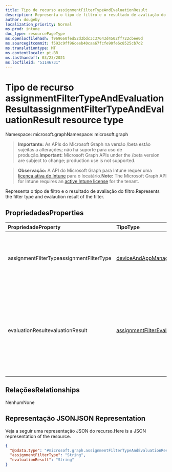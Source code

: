 ```yaml
---
title: Tipo de recurso assignmentFilterTypeAndEvaluationResult
description: Representa o tipo de filtro e o resultado de avaliação do filtro.
author: dougeby
localization_priority: Normal
ms.prod: intune
doc_type: resourcePageType
ms.openlocfilehash: f969660fed52d3bdc3c37643d4502ff722cbee0d
ms.sourcegitcommit: f592c9ff96ceeb40caa67fcfe90fe6c8525cb7d2
ms.translationtype: MT
ms.contentlocale: pt-BR
ms.lasthandoff: 03/23/2021
ms.locfileid: "51146731"
---
```

# <a name="assignmentfiltertypeandevaluationresult-resource-type"></a><span data-ttu-id="7bfc8-103">Tipo de recurso assignmentFilterTypeAndEvaluationResult</span><span class="sxs-lookup"><span data-stu-id="7bfc8-103">assignmentFilterTypeAndEvaluationResult resource type</span></span>

<span data-ttu-id="7bfc8-104">Namespace: microsoft.graph</span><span class="sxs-lookup"><span data-stu-id="7bfc8-104">Namespace: microsoft.graph</span></span>

> <span data-ttu-id="7bfc8-105">**Importante:** As APIs do Microsoft Graph na versão /beta estão sujeitas a alterações; não há suporte para uso de produção.</span><span class="sxs-lookup"><span data-stu-id="7bfc8-105">**Important:** Microsoft Graph APIs under the /beta version are subject to change; production use is not supported.</span></span>

> <span data-ttu-id="7bfc8-106">**Observação:** A API do Microsoft Graph para Intune requer uma [licença ativa do Intune](https://go.microsoft.com/fwlink/?linkid=839381) para o locatário.</span><span class="sxs-lookup"><span data-stu-id="7bfc8-106">**Note:** The Microsoft Graph API for Intune requires an [active Intune license](https://go.microsoft.com/fwlink/?linkid=839381) for the tenant.</span></span>

<span data-ttu-id="7bfc8-107">Representa o tipo de filtro e o resultado de avaliação do filtro.</span><span class="sxs-lookup"><span data-stu-id="7bfc8-107">Represents the filter type and evalaution result of the filter.</span></span>

## <a name="properties"></a><span data-ttu-id="7bfc8-108">Propriedades</span><span class="sxs-lookup"><span data-stu-id="7bfc8-108">Properties</span></span>
|<span data-ttu-id="7bfc8-109">Propriedade</span><span class="sxs-lookup"><span data-stu-id="7bfc8-109">Property</span></span>|<span data-ttu-id="7bfc8-110">Tipo</span><span class="sxs-lookup"><span data-stu-id="7bfc8-110">Type</span></span>|<span data-ttu-id="7bfc8-111">Descrição</span><span class="sxs-lookup"><span data-stu-id="7bfc8-111">Description</span></span>|
|:---|:---|:---|
|<span data-ttu-id="7bfc8-112">assignmentFilterType</span><span class="sxs-lookup"><span data-stu-id="7bfc8-112">assignmentFilterType</span></span>|[<span data-ttu-id="7bfc8-113">deviceAndAppManagementAssignmentFilterType</span><span class="sxs-lookup"><span data-stu-id="7bfc8-113">deviceAndAppManagementAssignmentFilterType</span></span>](../resources/intune-shared-deviceandappmanagementassignmentfiltertype.md)|<span data-ttu-id="7bfc8-114">Representa o tipo de filtro.</span><span class="sxs-lookup"><span data-stu-id="7bfc8-114">Represents the filter type.</span></span> <span data-ttu-id="7bfc8-115">Os valores possíveis são: `none`, `include`, `exclude`.</span><span class="sxs-lookup"><span data-stu-id="7bfc8-115">Possible values are: `none`, `include`, `exclude`.</span></span>|
|<span data-ttu-id="7bfc8-116">evaluationResult</span><span class="sxs-lookup"><span data-stu-id="7bfc8-116">evaluationResult</span></span>|[<span data-ttu-id="7bfc8-117">assignmentFilterEvaluationResult</span><span class="sxs-lookup"><span data-stu-id="7bfc8-117">assignmentFilterEvaluationResult</span></span>](../resources/intune-policyset-assignmentfilterevaluationresult.md)|<span data-ttu-id="7bfc8-118">Representa o resultado de evalaution do filtro.</span><span class="sxs-lookup"><span data-stu-id="7bfc8-118">Represents the evalaution result of the filter.</span></span> <span data-ttu-id="7bfc8-119">Os possíveis valores são: `unknown`, `match`, `notMatch`, `inconclusive`, `failure`, `notEvaluated`.</span><span class="sxs-lookup"><span data-stu-id="7bfc8-119">Possible values are: `unknown`, `match`, `notMatch`, `inconclusive`, `failure`, `notEvaluated`.</span></span>|

## <a name="relationships"></a><span data-ttu-id="7bfc8-120">Relações</span><span class="sxs-lookup"><span data-stu-id="7bfc8-120">Relationships</span></span>
<span data-ttu-id="7bfc8-121">Nenhum</span><span class="sxs-lookup"><span data-stu-id="7bfc8-121">None</span></span>

## <a name="json-representation"></a><span data-ttu-id="7bfc8-122">Representação JSON</span><span class="sxs-lookup"><span data-stu-id="7bfc8-122">JSON Representation</span></span>
<span data-ttu-id="7bfc8-123">Veja a seguir uma representação JSON do recurso.</span><span class="sxs-lookup"><span data-stu-id="7bfc8-123">Here is a JSON representation of the resource.</span></span>
<!-- {
  "blockType": "resource",
  "@odata.type": "microsoft.graph.assignmentFilterTypeAndEvaluationResult"
}
-->
``` json
{
  "@odata.type": "#microsoft.graph.assignmentFilterTypeAndEvaluationResult",
  "assignmentFilterType": "String",
  "evaluationResult": "String"
}
```




